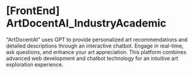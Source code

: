 # [FrontEnd] ArtDocentAI_IndustryAcademic
"ArtDocentAI" uses GPT to provide personalized art recommendations and detailed descriptions through an interactive chatbot. Engage in real-time, ask questions, and enhance your art appreciation. This platform combines advanced web development and chatbot technology for an intuitive art exploration experience.
